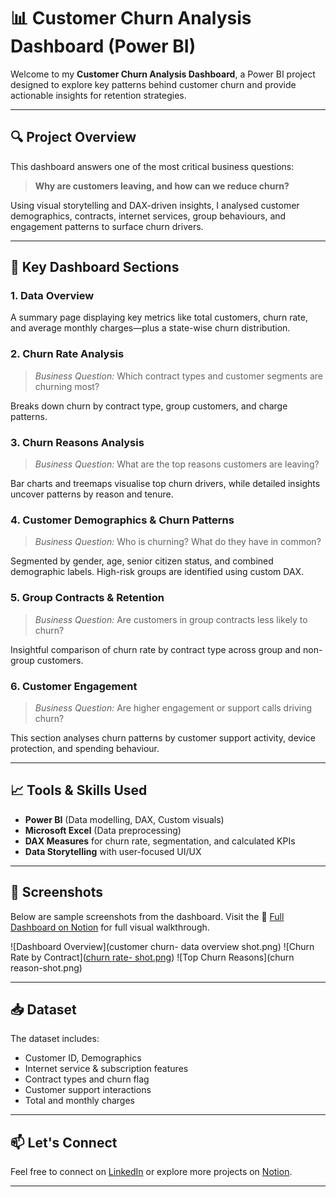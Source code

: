 # 📊 Customer Churn Analysis Dashboard (Power BI)

Welcome to my **Customer Churn Analysis Dashboard**, a Power BI project designed to explore key patterns behind customer churn and provide actionable insights for retention strategies.

---

## 🔍 Project Overview

This dashboard answers one of the most critical business questions:
> **Why are customers leaving, and how can we reduce churn?**

Using visual storytelling and DAX-driven insights, I analysed customer demographics, contracts, internet services, group behaviours, and engagement patterns to surface churn drivers.

---

## 🧩 Key Dashboard Sections

### 1. **Data Overview**
A summary page displaying key metrics like total customers, churn rate, and average monthly charges—plus a state-wise churn distribution.

### 2. **Churn Rate Analysis**
> *Business Question:* Which contract types and customer segments are churning most?

Breaks down churn by contract type, group customers, and charge patterns.

### 3. **Churn Reasons Analysis**
> *Business Question:* What are the top reasons customers are leaving?

Bar charts and treemaps visualise top churn drivers, while detailed insights uncover patterns by reason and tenure.

### 4. **Customer Demographics & Churn Patterns**
> *Business Question:* Who is churning? What do they have in common?

Segmented by gender, age, senior citizen status, and combined demographic labels. High-risk groups are identified using custom DAX.

### 5. **Group Contracts & Retention**
> *Business Question:* Are customers in group contracts less likely to churn?

Insightful comparison of churn rate by contract type across group and non-group customers.

### 6. **Customer Engagement**
> *Business Question:* Are higher engagement or support calls driving churn?

This section analyses churn patterns by customer support activity, device protection, and spending behaviour.

---

## 📈 Tools & Skills Used

- **Power BI** (Data modelling, DAX, Custom visuals)
- **Microsoft Excel** (Data preprocessing)
- **DAX Measures** for churn rate, segmentation, and calculated KPIs
- **Data Storytelling** with user-focused UI/UX

---

## 📎 Screenshots

Below are sample screenshots from the dashboard. Visit the 🔗 [Full Dashboard on Notion](https://www.notion.so/Customer-Churn-Analysis-Power-BI-Dashboard-209c4022a4558053b515de25feb4189d)
 for full visual walkthrough.

![Dashboard Overview](customer churn- data overview shot.png)
![Churn Rate by Contract]([churn rate- shot.png](https://github.com/Mo-Dupe/powerbi-customer-churn-dashboard/blob/58545e912b72d5dc1f4413c92b83865df4a6c65e/churn%20rate-%20shot.png))
![Top Churn Reasons](churn reason-shot.png)

---

## 📥 Dataset

The dataset includes:
- Customer ID, Demographics
- Internet service & subscription features
- Contract types and churn flag
- Customer support interactions
- Total and monthly charges

---

## 📫 Let's Connect

Feel free to connect on [LinkedIn](https://www.linkedin.com/in/modupeeyinla) or explore more projects on [Notion](https://www.notion.so/Customer-Churn-Analysis-Power-BI-Dashboard-209c4022a4558053b515de25feb4189d).

---

